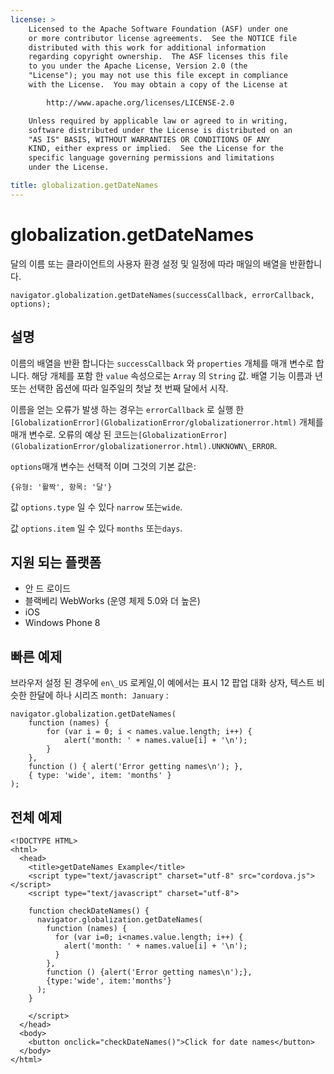 ```yaml
---
license: >
    Licensed to the Apache Software Foundation (ASF) under one
    or more contributor license agreements.  See the NOTICE file
    distributed with this work for additional information
    regarding copyright ownership.  The ASF licenses this file
    to you under the Apache License, Version 2.0 (the
    "License"); you may not use this file except in compliance
    with the License.  You may obtain a copy of the License at

        http://www.apache.org/licenses/LICENSE-2.0

    Unless required by applicable law or agreed to in writing,
    software distributed under the License is distributed on an
    "AS IS" BASIS, WITHOUT WARRANTIES OR CONDITIONS OF ANY
    KIND, either express or implied.  See the License for the
    specific language governing permissions and limitations
    under the License.

title: globalization.getDateNames
---
```


# globalization.getDateNames

달의 이름 또는 클라이언트의 사용자 환경 설정 및 일정에 따라 매일의 배열을 반환합니다.

    navigator.globalization.getDateNames(successCallback, errorCallback, options);
    

## 설명

이름의 배열을 반환 합니다는 `successCallback` 와 `properties` 개체를 매개 변수로 합니다. 해당 개체를 포함 한 `value` 속성으로는 `Array` 의 `String` 값. 배열 기능 이름과 년 또는 선택한 옵션에 따라 일주일의 첫날 첫 번째 달에서 시작.

이름을 얻는 오류가 발생 하는 경우는 `errorCallback` 로 실행 한 `[GlobalizationError](GlobalizationError/globalizationerror.html)` 개체를 매개 변수로. 오류의 예상 된 코드는`[GlobalizationError](GlobalizationError/globalizationerror.html).UNKNOWN\_ERROR`.

`options`매개 변수는 선택적 이며 그것의 기본 값은:

    {유형: '활짝', 항목: '달'}
    

값 `options.type` 일 수 있다 `narrow` 또는`wide`.

값 `options.item` 일 수 있다 `months` 또는`days`.

## 지원 되는 플랫폼

*   안 드 로이드
*   블랙베리 WebWorks (운영 체제 5.0와 더 높은)
*   iOS
*   Windows Phone 8

## 빠른 예제

브라우저 설정 된 경우에 `en\_US` 로케일,이 예에서는 표시 12 팝업 대화 상자, 텍스트 비슷한 한달에 하나 시리즈 `month: January` :

    navigator.globalization.getDateNames(
        function (names) {
            for (var i = 0; i < names.value.length; i++) {
                alert('month: ' + names.value[i] + '\n');
            }
        },
        function () { alert('Error getting names\n'); },
        { type: 'wide', item: 'months' }
    );
    

## 전체 예제

    <!DOCTYPE HTML>
    <html>
      <head>
        <title>getDateNames Example</title>
        <script type="text/javascript" charset="utf-8" src="cordova.js"></script>
        <script type="text/javascript" charset="utf-8">
    
        function checkDateNames() {
          navigator.globalization.getDateNames(
            function (names) {
              for (var i=0; i<names.value.length; i++) {
                alert('month: ' + names.value[i] + '\n');
              }
            },
            function () {alert('Error getting names\n');},
            {type:'wide', item:'months'}
          );
        }
    
        </script>
      </head>
      <body>
        <button onclick="checkDateNames()">Click for date names</button>
      </body>
    </html>